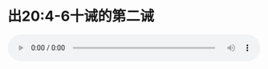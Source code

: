 # 出20:4-6十诫的第二诫

<audio style="width: 100%;" preload="false" controls controlslist="nodownload"><source src="//file.simai.life/audio/mp3/old/12219.mp3" type="audio/mpeg">Your browser does not support the audio element.</audio>


